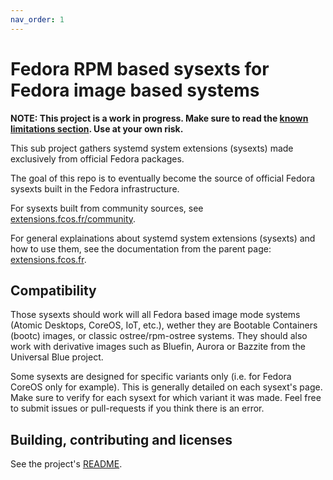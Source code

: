 ```yaml
---
nav_order: 1
---
```


# Fedora RPM based sysexts for Fedora image based systems

**NOTE: This project is a work in progress. Make sure to read the [known
limitations section](https://extensions.fcos.fr). Use at your own risk.**

This sub project gathers systemd system extensions (sysexts) made exclusively
from official Fedora packages.

The goal of this repo is to eventually become the source of official Fedora
sysexts built in the Fedora infrastructure.

For sysexts built from community sources, see
[extensions.fcos.fr/community](https://extensions.fcos.fr/community).

For general explainations about systemd system extensions (sysexts) and how to
use them, see the documentation from the parent page:
[extensions.fcos.fr](https://extensions.fcos.fr).

## Compatibility

Those sysexts should work will all Fedora based image mode systems (Atomic
Desktops, CoreOS, IoT, etc.), wether they are Bootable Containers (bootc)
images, or classic ostree/rpm-ostree systems. They should also work with
derivative images such as Bluefin, Aurora or Bazzite from the Universal Blue
project.

Some sysexts are designed for specific variants only (i.e. for Fedora CoreOS
only for example). This is generally detailed on each sysext's page. Make
sure to verify for each sysext for which variant it was made. Feel free to
submit issues or pull-requests if you think there is an error.

## Building, contributing and licenses

See the project's [README](https://github.com/fedora-sysexts/fedora).
